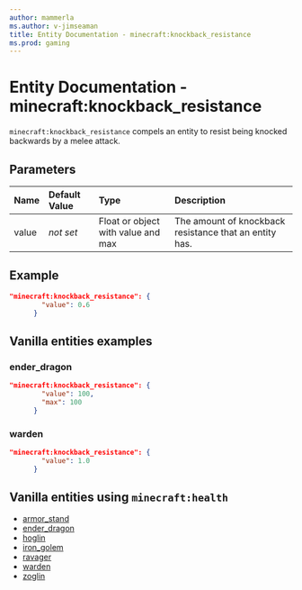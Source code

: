 ```yaml
---
author: mammerla
ms.author: v-jimseaman
title: Entity Documentation - minecraft:knockback_resistance
ms.prod: gaming
---
```


# Entity Documentation - minecraft:knockback_resistance

`minecraft:knockback_resistance` compels an entity to resist being knocked backwards by a melee attack.

## Parameters

|Name |Default Value  |Type  |Description  |
|:----------|:----------|:----------|:----------|
| value |*not set* | Float or object with value and max | The amount of knockback resistance that an entity has. |

## Example

```json
"minecraft:knockback_resistance": {
        "value": 0.6
      }
```

## Vanilla entities examples

### ender_dragon

```json
"minecraft:knockback_resistance": {
        "value": 100,
        "max": 100
      }
```

### warden

```json
"minecraft:knockback_resistance": {
        "value": 1.0
      }
```

## Vanilla entities using `minecraft:health`

- [armor_stand](../../../../Source/VanillaBehaviorPack_Snippets/entities/armor_stand.md)
- [ender_dragon](../../../../Source/VanillaBehaviorPack_Snippets/entities/ender_dragon.md)
- [hoglin](../../../../Source/VanillaBehaviorPack_Snippets/entities/hoglin.md)
- [iron_golem](../../../../Source/VanillaBehaviorPack_Snippets/entities/iron_golem.md)
- [ravager](../../../../Source/VanillaBehaviorPack_Snippets/entities/ravager.md)
- [warden](../../../../Source/VanillaBehaviorPack_Snippets/entities/warden.md)
- [zoglin](../../../../Source/VanillaBehaviorPack_Snippets/entities/zoglin.md)
